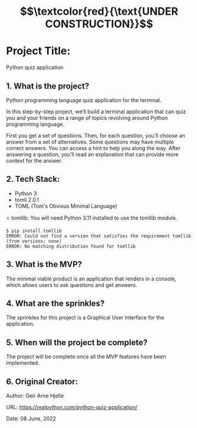 # $$\textcolor{red}{\text{UNDER CONSTRUCTION}}$$

# Project Title:

Python quiz application

## 1. What is the project?

Python programming language quiz application for the terminal.

In this step-by-step project, we’ll build a terminal application that can quiz you and your friends on a range of topics
revolving around Python programming language.

First you get a set of questions. Then, for each question, you’ll choose an answer from a set of alternatives. Some questions may have multiple correct answers. You can access a hint to help you along the way. After answering a question, you’ll read an explanation that can provide more context for the answer.

## 2. Tech Stack:

- Python 3
- tomli 2.0.1 
- TOML (Tom's Obvious Minimal Language)

⭐️ tomllib: You will need Python 3.11 installed to use the tomllib module.
```
$ pip install tomllib
ERROR: Could not find a version that satisfies the requirement tomllib (from versions: none)
ERROR: No matching distribution found for tomllib
```

## 3. What is the MVP?
The minimal viable product is an application that renders in a console, which allows users to ask questions and get answers.

## 4. What are the sprinkles? 
The sprinkles for this project is a Graphical User Interface for the application.

## 5. When will the project be complete? 
The project will be complete once all the MVP features have been implemented.

## 6. Original Creator:

Author: Geir Arne Hjelle

URL: https://realpython.com/python-quiz-application/ 

Date: 08 June, 2022

